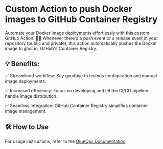 # Custom Action to push Docker images to GitHub Container Registry
Automate your Docker image deployments effortlessly with this custom GitHub Action! 🚀💪 Whenever there's a push event or a release event in your repository (public and private), this action automatically pushes the Docker image to ghcr.io, GitHub's Container Registry.

## 💡 Benefits:
✅ Streamlined workflow: Say goodbye to tedious configuration and manual image deployments.

✅ Increased efficiency: Focus on developing and let the CI/CD pipeline handle image distribution.

✅ Seamless integration: GitHub Container Registry simplifies container image management.

## 🛠️ How to Use

For usage instructions, refer to the [GlueOps Documentation](https://glueops.dev/docs/deploy-applications/deploy-hello-world-to-glueops#add-ci-to-publish-a-docker-image-to-github-container-registry).